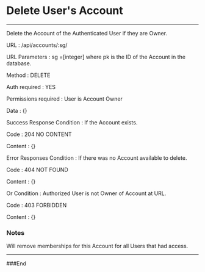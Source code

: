 # Delete User's Account

------------

Delete the Account of the Authenticated User if they are Owner.

URL : /api/accounts/:sg/

URL Parameters : sg =[integer] where pk is the ID of the Account in the database.

Method : DELETE

Auth required : YES

Permissions required : User is Account Owner

Data : {}

Success Response
Condition : If the Account exists.

Code : 204 NO CONTENT

Content : {}

Error Responses
Condition : If there was no Account available to delete.

Code : 404 NOT FOUND

Content : {}

Or
Condition : Authorized User is not Owner of Account at URL.

Code : 403 FORBIDDEN

Content : {}

### Notes
Will remove memberships for this Account for all Users that had access.

------------

###End